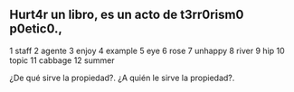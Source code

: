 ## Hurt4r un libro, es un acto de t3rr0rism0 p0etic0.,

1 staff  2 agente
3 enjoy 4 example
5 eye 6 rose
7 unhappy 8 river
9 hip 10 topic
11 cabbage
12 summer


¿De qué sirve la propiedad?. ¿A quién le sirve la propiedad?.

